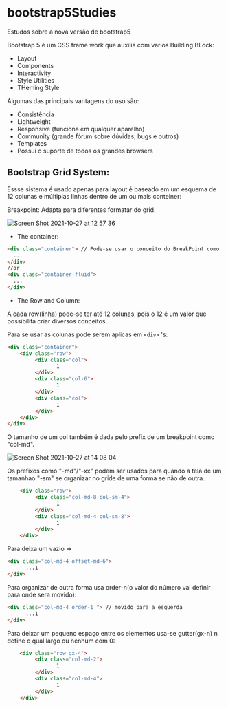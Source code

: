 # bootstrap5Studies
Estudos sobre a nova versão  de bootstrap5

Bootstrap 5 é um CSS frame work que auxilia com varios Building BLock:

- Layout
- Components
- Interactivity
- Style Utilities
- THeming Style

Algumas das principais  vantagens do uso são:

- Consistência 
- Lightweight
- Responsive (funciona em qualquer aparelho)
- Community (grande fórum  sobre dúvidas, bugs e outros)
- Templates
- Possui o suporte de todos os grandes browsers

## Bootstrap Grid System:

Essse sistema é usado apenas para layout é baseado em um esquema de 12 colunas e múltiplas linhas dentro de um ou mais conteiner:


Breakpoint: Adapta para diferentes formatar do grid.

![Screen Shot 2021-10-27 at 12 57 36](https://user-images.githubusercontent.com/87997848/139102899-1a79e8b8-a097-4eae-b79c-9bc6953becd7.png)

- The container:
```HTML
<div class="container"> // Pode-se usar o conceito do BreakPoint como '.container-sm'que seria um conteiner pequeno
  ...
</div>  
//or
<div class="container-fluid">
  ...
</div>  
```
- The Row and Column:

A cada row(linha) pode-se ter até 12 colunas, pois o 12 é um valor que possibilita  criar diversos conceitos.

Para se usar as colunas pode serem aplicas em `<div>` 's:

```HTML
<div class="container">
    <div class="row">
         <div class="col">
                1
         </div>  
         <div class="col-6">
                1
         </div>  
         <div class="col">
                1
         </div>  
    </div>  
</div>  
```

O tamanho de um col também  é dada pelo prefix de um breakpoint  como "col-md".

![Screen Shot 2021-10-27 at 14 08 04](https://user-images.githubusercontent.com/87997848/139113370-c0373326-2875-4014-af38-a6c029c39fe8.png)

Os prefixos como "-md"/"-xx" podem ser usados para quando a tela de um tamanhao "-sm" se organizar  no gride de uma forma se não  de outra. 

```HTML
    <div class="row">
         <div class="col-md-8 col-sm-4">
                1
         </div>   
         <div class="col-md-4 col-sm-8">
                1
         </div>  
    </div>  
```

Para deixa um vazio =>  
```HTML
<div class="col-md-4 offset-md-6">
      ...1
</div>  
```
Para organizar de outra forma usa order-n(o valor do número vai definir para onde sera movido):
```HTML
<div class="col-md-4 order-1 "> // movido para a esquerda
      ...1
</div>  
```
Para deixar um pequeno  espaço entre os elementos usa-se gutter(gx-n) n define o qual largo ou nenhum com 0:
```HTML
    <div class="row gx-4">
         <div class="col-md-2">
                1
         </div>   
         <div class="col-md-4">
                1
         </div>  
    </div>  
```




















